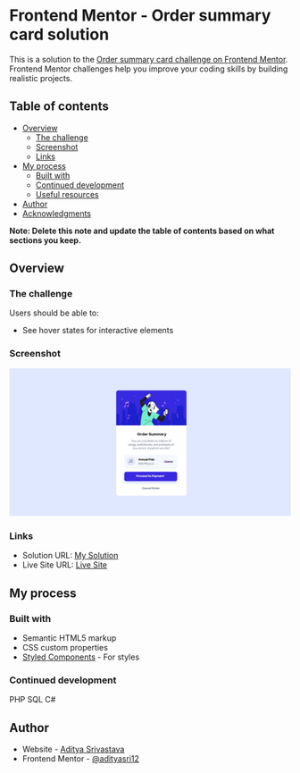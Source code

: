 # Frontend Mentor - Order summary card solution

This is a solution to the [Order summary card challenge on Frontend Mentor](https://www.frontendmentor.io/challenges/order-summary-component-QlPmajDUj). Frontend Mentor challenges help you improve your coding skills by building realistic projects. 

## Table of contents

- [Overview](#overview)
  - [The challenge](#the-challenge)
  - [Screenshot](#screenshot)
  - [Links](#links)
- [My process](#my-process)
  - [Built with](#built-with)
  - [Continued development](#continued-development)
  - [Useful resources](#useful-resources)
- [Author](#author)
- [Acknowledgments](#acknowledgments)

**Note: Delete this note and update the table of contents based on what sections you keep.**

## Overview

### The challenge

Users should be able to:

- See hover states for interactive elements

### Screenshot

![](./screenshot.jpg)

### Links

- Solution URL: [My Solution](https://your-solution-url.com)
- Live Site URL: [Live Site](https://adityasri12.github.io/Order_Summary/)

## My process

### Built with

- Semantic HTML5 markup
- CSS custom properties
- [Styled Components](https://adityasri12.github.io/Order_Summary/style.css) - For styles

### Continued development

PHP
SQL
C#

## Author

- Website - [Aditya Srivastava](https://www.your-site.com)
- Frontend Mentor - [@adityasri12](https://www.frontendmentor.io/profile/adityasri12)

